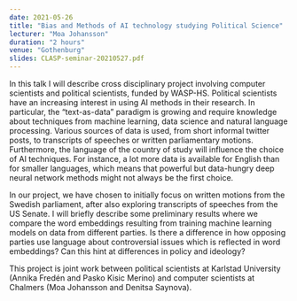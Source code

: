 ```yaml
---
date: 2021-05-26
title: "Bias and Methods of AI technology studying Political Science"
lecturer: "Moa Johansson"
duration: "2 hours"
venue: "Gothenburg"
slides: CLASP-seminar-20210527.pdf 
---
```

In this talk I will describe cross disciplinary project involving computer scientists and political scientists, funded by WASP-HS. Political scientists have an increasing interest in using AI methods in their research. In particular, the “text-as-data” paradigm is growing and require knowledge about techniques from machine learning, data science and natural language processing. Various sources of data is used, from short informal twitter posts, to transcripts of speeches or written parliamentary motions. Furthermore, the language of the country of study will influence the choice of AI techniques. For instance, a lot more data is available for English than for smaller languages, which means that powerful but data-hungry deep neural network methods might not always be the first choice.

In our project, we have chosen to initially focus on written motions from the Swedish parliament, after also exploring transcripts of speeches from the US Senate. I will briefly describe some preliminary results where we compare the word embeddings resulting from training machine learning models on data from different parties. Is there a difference in how opposing parties use language about controversial issues which is reflected in word embeddings? Can this hint at differences in policy and ideology?

This project is joint work between political scientists at Karlstad University (Annika Fredén and Pasko Kisic Merino) and computer scientists at Chalmers (Moa Johansson and Denitsa Saynova).
